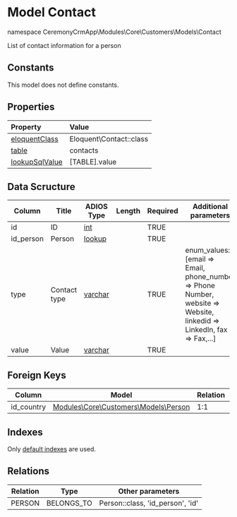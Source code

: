# Model Contact

namespace CeremonyCrmApp\Modules\Core\Customers\Models\Contact

List of contact information for a person

## Constants

This model does not define constants.

## Properties

| Property                                                                                 | Value                   |
| :--------------------------------------------------------------------------------------- | :---------------------- |
| [eloquentClass](https://docs.wai.blue/adios-framework/models/properties#eloquentClass)   | Eloquent\Contact::class |
| [table](https://docs.wai.blue/adios-framework/models/properties#table)                   | contacts                |
| [lookupSqlValue](https://docs.wai.blue/adios-framework/models/properties#lookupSqlValue) | [TABLE].value           |

## Data Scructure

| Column    | Title        | ADIOS Type                                                                 | Length | Required | Additional parameters                                                                                                 |
| --------- | ------------ | -------------------------------------------------------------------------- | ------ | -------- | --------------------------------------------------------------------------------------------------------------------- |
| id        | ID           | [int](https://docs.wai.blue/adios-framework/models/attributes#int)         |        | TRUE     |                                                                                                                       |
| id_person | Person       | [lookup](https://docs.wai.blue/adios-framework/models/attributes#lookup)   |        | TRUE     |                                                                                                                       |
| type      | Contact type | [varchar](https://docs.wai.blue/adios-framework/models/attributes#varchar) |        | TRUE     | enum_values: [email => Email, phone_number => Phone Number, website => Website, linkedid => LinkedIn, fax => Fax,...] |
| value     | Value        | [varchar](https://docs.wai.blue/adios-framework/models/attributes#varchar) |        | TRUE     |                                                                                                                       |

## Foreign Keys

| Column     | Model                                                                                       | Relation | OnUpdate | OnDelete |
| ---------- | ------------------------------------------------------------------------------------------- | -------- | -------- | -------- |
| id_country | [Modules\Core\Customers\Models\Person](person.md../modules/core/customers/models/Person.md) | 1:1      | Cascade  | Restrict |

## Indexes

Only [default indexes](https://docs.wai.blue/adios-framework/default-indexes) are used.

## Relations

| Relation | Type       | Other parameters                 |
| -------- | ---------- | -------------------------------- |
| PERSON   | BELONGS_TO | Person::class, 'id_person', 'id' |
